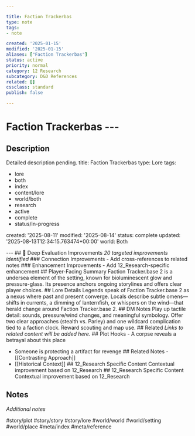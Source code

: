 ```yaml
---

title: Faction Trackerbas
type: note
tags:
- note

created: '2025-01-15'
modified: '2025-01-15'
aliases: ["Faction Trackerbas"]
status: active
priority: normal
category: 12 Research
subcategory: D&D References
related: []
cssclass: standard
publish: false

---
```


 # Faction Trackerbas ---

## Description

Detailed description pending.
title: Faction Trackerbas
type: Lore
tags:
- lore
- both
- index
- content/lore
- world/both
- research
- active
- complete
- status/in-progress

created: '2025-08-11'
modified: '2025-08-14'
status: complete
updated: '2025-08-13T12:34:15.763474+00:00'
world: Both

--- ## 🔧 Deep Evaluation Improvements *20 targeted improvements identified* ### Connection Improvements - Add cross-references to related notes ### Enhancement Improvements - Add 12_Research-specific enhancement ## Player-Facing Summary Faction Tracker.base 2 is a undersea element of the setting, known for bioluminescent glow and pressure-glass. Its presence anchors ongoing storylines and offers clear player choices. ## Lore Details Legends speak of Faction Tracker.base 2 as a nexus where past and present converge. Locals describe subtle omens—shifts in currents, a dimming of lanternfish, or whispers on the wind—that herald change around Faction Tracker.base 2. ## DM Notes Play up tactile detail: sounds, pressure/wind changes, and meaningful symbology. Offer two clear approaches (stealth vs. Parley) and one wildcard complication tied to a faction clock. Reward scouting and map use. ## Related *Links to related content will be added here.* ## Plot Hooks - A corpse reveals a betrayal about this place

- Someone is protecting a artifact for revenge ## Related Notes - [[Contrasting Approach]]
- [[Historical Context]] ## 12_Research Specific Content Contextual improvement based on 12_Research ## 12_Research Specific Content Contextual improvement based on 12_Research

## Notes

*Additional notes*

#story/plot
#story/story
#story/lore
#world/world
#world/setting
#world/place
#meta/index
#meta/reference